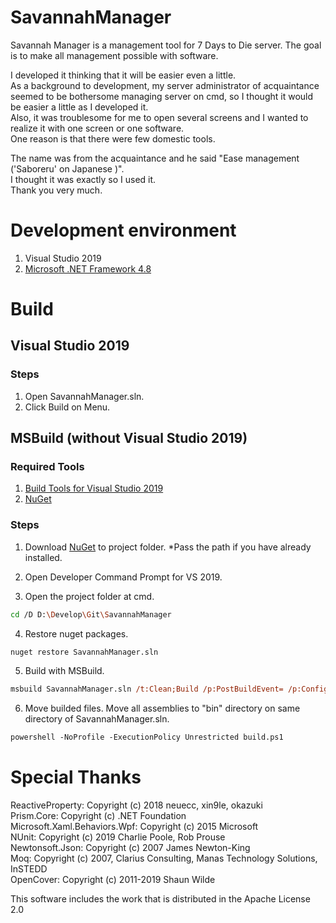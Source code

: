 # SavannahManager
Savannah Manager is a management tool for 7 Days to Die server.
The goal is to make all management possible with software. 

I developed it thinking that it will be easier even a little.  
As a background to development, my server administrator of acquaintance seemed to be bothersome managing server on cmd, so I thought it would be easier a little as I developed it.  
Also, it was troublesome for me to open several screens and I wanted to realize it with one screen or one software.  
One reason is that there were few domestic tools.  

The name was from the acquaintance and he said  "Ease management ('Saboreru' on Japanese )".  
I thought it was exactly so I used it.  
Thank you very much.  

# Development environment
1. Visual Studio 2019
2. [Microsoft .NET Framework 4.8](https://dotnet.microsoft.com/download/dotnet-framework/net48)

# Build
## Visual Studio 2019
### Steps
1. Open SavannahManager.sln.
3. Click Build on Menu.

## MSBuild (without Visual Studio 2019)
### Required Tools
1. [Build Tools for Visual Studio 2019](https://www.visualstudio.com/ja/downloads/)
2. [NuGet](https://www.nuget.org/downloads)

### Steps
1. Download [NuGet](https://www.nuget.org/downloads) to project folder.
\*Pass the path if you have already installed.

2. Open Developer Command Prompt for VS 2019.

3. Open the project folder at cmd.
```sh
cd /D D:\Develop\Git\SavannahManager
```

4. Restore nuget packages.
```sh
nuget restore SavannahManager.sln
```

5. Build with MSBuild.
```ps
msbuild SavannahManager.sln /t:Clean;Build /p:PostBuildEvent= /p:Configuration=Release;Platform="Any CPU"
```

6. Move builded files.
Move all assemblies to "bin" directory on same directory of SavannahManager.sln.
```ps
powershell -NoProfile -ExecutionPolicy Unrestricted build.ps1
```

# Special Thanks
ReactiveProperty:               Copyright (c) 2018 neuecc, xin9le, okazuki  
Prism.Core:                     Copyright (c) .NET Foundation  
Microsoft.Xaml.Behaviors.Wpf:   Copyright (c) 2015 Microsoft  
NUnit:                          Copyright (c) 2019 Charlie Poole, Rob Prouse  
Newtonsoft.Json:                Copyright (c) 2007 James Newton-King  
Moq:                            Copyright (c) 2007, Clarius Consulting, Manas Technology Solutions, InSTEDD  
OpenCover:                      Copyright (c) 2011-2019 Shaun Wilde  


This software includes the work that is distributed in the Apache License 2.0
